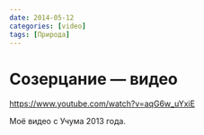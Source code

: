 ```yaml
---
date: 2014-05-12
categories: [video]
tags: [Природа]
---
```


# Созерцание — видео

<https://www.youtube.com/watch?v=aqG6w_uYxiE>

Моё видео с Учума 2013 года.
